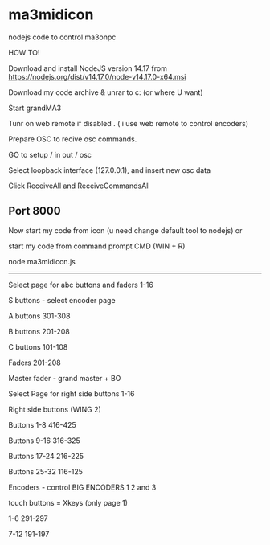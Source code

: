 # ma3midicon
nodejs code to control ma3onpc 



HOW TO!


Download and install NodeJS version 14.17 from https://nodejs.org/dist/v14.17.0/node-v14.17.0-x64.msi

Download my code archive & unrar to c: (or where U want)


Start grandMA3

Tunr on web remote if disabled . ( i use web remote to control encoders)

Prepare OSC to recive osc commands.

GO to setup / in out / osc

Select loopback interface (127.0.0.1), and insert new osc data

Click ReceiveAll and ReceiveCommandsAll

Port 8000
------------------------


Now start my code from icon (u need change default tool to nodejs) or

start my code from command prompt CMD (WIN + R) 

node ma3midicon.js


---------------------------------
Select page for abc buttons and faders 1-16

S buttons - select encoder page


A buttons 301-308

B buttons 201-208

C buttons 101-108




Faders 201-208

Master fader - grand master + BO



Select Page for right side buttons 1-16


Right side buttons (WING 2)

Buttons 1-8 416-425

Buttons 9-16 316-325

Buttons 17-24 216-225

Buttons 25-32 116-125


Encoders - control BIG ENCODERS 1 2 and 3



touch buttons = Xkeys (only page 1)

1-6 291-297

7-12 191-197
